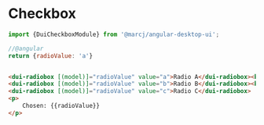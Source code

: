 <h1>Checkbox</h1>

```typescript
import {DuiCheckboxModule} from '@marcj/angular-desktop-ui';
```


```javascript
//@angular
return {radioValue: 'a'}
```

```html

<dui-radiobox [(model)]="radioValue" value="a">Radio A</dui-radiobox><br/>
<dui-radiobox [(model)]="radioValue" value="b">Radio B</dui-radiobox><br/>
<dui-radiobox [(model)]="radioValue" value="c">Radio C</dui-radiobox>
<p>
    Chosen: {{radioValue}}
</p>
```

<api-doc module="components/radiobox/radiobox.component" component="RadioboxComponent"></api-doc>
